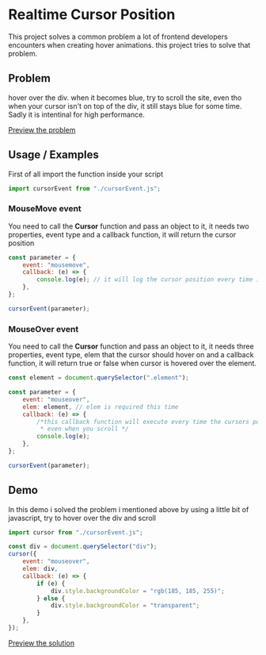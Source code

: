 # Realtime Cursor Position

This project solves a common problem a lot of frontend developers encounters when creating hover animations. this project tries to solve that problem.

## Problem

hover over the div. when it becomes blue, try to scroll the site, even tho when your cursor isn't on top of the div, it still stays blue for some time. Sadly it is intentinal for high performance.

<a href="https://ryneex.github.io/Realtime-Cursor-Event/problem.html" target="_blank">Preview the problem</a>

## Usage / Examples

First of all import the function inside your script

```js
import cursorEvent from "./cursorEvent.js";
```

### MouseMove event

You need to call the **Cursor** function and pass an object to it, it needs two properties, event type and a callback function, it will return the cursor position

```js
const parameter = {
    event: "mousemove",
    callback: (e) => {
        console.log(e); // it will log the cursor position every time it changes
    },
};

cursorEvent(parameter);
```

### MouseOver event

You need to call the **Cursor** function and pass an object to it, it needs three properties, event type, elem that the cursor should hover on and a callback function, it will return true or false when cursor is hovered over the element.

```js
const element = document.querySelector(".element");

const parameter = {
    event: "mouseover",
    elem: element, // elem is required this time
    callback: (e) => {
        /*this callback function will execute every time the cursors position changes
         * even when you scroll */
        console.log(e);
    },
};

cursorEvent(parameter);
```

## Demo

In this demo i solved the problem i mentioned above by using a little bit of javascript, try to hover over the div and scroll

```js
import cursor from "./cursorEvent.js";

const div = document.querySelector("div");
cursor({
    event: "mouseover",
    elem: div,
    callback: (e) => {
        if (e) {
            div.style.backgroundColor = "rgb(185, 185, 255)";
        } else {
            div.style.backgroundColor = "transparent";
        }
    },
});
```

<a href="https://ryneex.github.io/Realtime-Cursor-Event" target="_blank">Preview the solution</a>